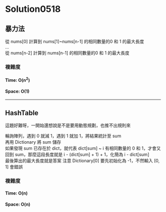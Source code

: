 # Solution0518

## 暴力法

從 nums[0] 計算到 nums[1]~nums[n-1] 的相同數量的0 和 1 的最大長度  
...  
從 nums[n-2] 計算到 nums[n-1] 的相同數量的0 和 1 的最大長度  

### 複雜度

#### Time: O(n<sup>2</sup>)

#### Space: O(1)

---

## HashTable

這題好難呀，一開始還想說是不是要用動態規劃，也推不出規則來  

輪詢陣列，遇到 0 就減 1，遇到 1 就加 1，將結果統計至 sum  
再用 Dictionary 將 sum 儲存  
如果發現 sum 已存在於 dict，就代表 dict[sum] ~ i 有相同數量的 0 和 1，才會又回到 sum，那麼這段長度就是 i - (dict[sum] + 1) + 1，化簡為 i - dict[sum]  
最後算出的最大長度就是答案
注意 Dictionary[0] 要先初始化為 -1，不然輸入 [0, 1] 會錯誤

### 複雜度

#### Time: O(n)

#### Space: O(n)